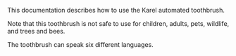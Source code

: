 This documentation describes how to use the Karel automated toothbrush.

Note that this toothbrush is not safe to use for children, adults, pets, wildlife, and trees and bees.

The toothbrush can speak six different languages.